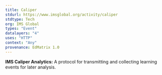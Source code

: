 ```yaml
---
title: Caliper
stdurl: https://www.imsglobal.org/activity/caliper
stdtype: Tech
org: IMS Global
types: "Event"
datalayers: "4"
uses: "HTTP"
context: "Any"
provenance: EdMatrix 1.0
---
```

**IMS Caliper Analytics:** A protocol for transmitting and collecting learning events for later analysis.
